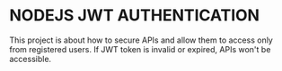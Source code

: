 # NODEJS JWT AUTHENTICATION

This project is about how to secure APIs and allow them to access only from registered users.
If JWT token is invalid or expired, APIs won't be accessible.